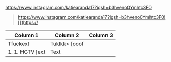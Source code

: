 https://www.instagram.com/katiearanda17?igsh=b3hveno0Ymhtc3F0
> https://www.instagram.com/katiearanda17?igsh=b3hveno0Ymhtc3F0![](https://

| Column 1 | Column 2 | Column 3 |
| -------- | -------- | -------- |
| Tfuckext     | Tuklkk> [ooof
1. 1. HGTV [](https://)]ext     | Text     |
